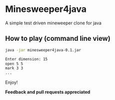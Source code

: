 # Minesweeper4java
A simple test driven mineweeper clone for java

## How to play (command line view)

```sh
java -jar minesweeper4java-0.1.jar

Enter dimension: 15
open 5 5
mark 3 3
...
```

Enjoy!

**Feedback and pull requests appreciated**